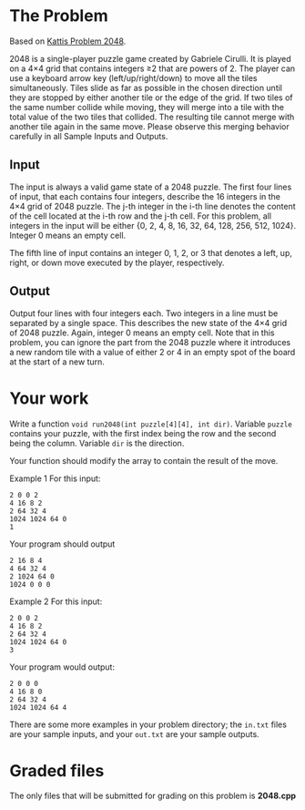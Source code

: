 # The Problem

Based on [Kattis Problem 2048](https://open.kattis.com/problems/2048).

2048 is a single-player puzzle game created by Gabriele Cirulli. It is played on a 4×4 grid that contains integers ≥2 that are powers of 2. The player can use a keyboard arrow key (left/up/right/down) to move all the tiles simultaneously. Tiles slide as far as possible in the chosen direction until they are stopped by either another tile or the edge of the grid. If two tiles of the same number collide while moving, they will merge into a tile with the total value of the two tiles that collided. The resulting tile cannot merge with another tile again in the same move. Please observe this merging behavior carefully in all Sample Inputs and Outputs.

## Input

The input is always a valid game state of a 2048 puzzle. The first four lines of input, that each contains four integers, describe the 16 integers in the 4×4 grid of 2048 puzzle. The j-th integer in the i-th line denotes the content of the cell located at the i-th row and the j-th cell. For this problem, all integers in the input will be either {0, 2, 4, 8, 16, 32, 64, 128, 256, 512, 1024}. Integer 0 means an empty cell.

The fifth line of input contains an integer 0, 1, 2, or 3 that denotes a left, up, right, or down move executed by the player, respectively.

## Output

Output four lines with four integers each. Two integers in a line must be separated by a single space. This describes the new state of the 4×4 grid of 2048 puzzle. Again, integer 0 means an empty cell. Note that in this problem, you can ignore the part from the 2048 puzzle where it introduces a new random tile with a value of either 2 or 4 in an empty spot of the board at the start of a new turn.

# Your work

Write a function `void run2048(int puzzle[4][4], int dir)`. Variable `puzzle` contains your puzzle, with the first index being the row and the second being the column. Variable `dir` is the direction.

Your function should modify the array to contain the result of the move.

Example 1
For this input:

```
2 0 0 2
4 16 8 2
2 64 32 4
1024 1024 64 0
1
```

Your program should output

```
2 16 8 4
4 64 32 4
2 1024 64 0
1024 0 0 0
```

Example 2
For this input:

```
2 0 0 2
4 16 8 2
2 64 32 4
1024 1024 64 0
3
```

Your program would output:

```
2 0 0 0
4 16 8 0
2 64 32 4
1024 1024 64 4
```

There are some more examples in your problem directory; the `in.txt` files are your sample inputs, and your `out.txt` are your sample outputs.

# Graded files

The only files that will be submitted for grading on this problem is **2048.cpp**
